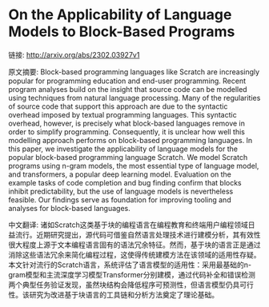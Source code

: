 # On the Applicability of Language Models to Block-Based Programs

链接: http://arxiv.org/abs/2302.03927v1

原文摘要:
Block-based programming languages like Scratch are increasingly popular for
programming education and end-user programming. Recent program analyses build
on the insight that source code can be modelled using techniques from natural
language processing. Many of the regularities of source code that support this
approach are due to the syntactic overhead imposed by textual programming
languages. This syntactic overhead, however, is precisely what block-based
languages remove in order to simplify programming. Consequently, it is unclear
how well this modelling approach performs on block-based programming languages.
In this paper, we investigate the applicability of language models for the
popular block-based programming language Scratch. We model Scratch programs
using n-gram models, the most essential type of language model, and
transformers, a popular deep learning model. Evaluation on the example tasks of
code completion and bug finding confirm that blocks inhibit predictability, but
the use of language models is nevertheless feasible. Our findings serve as
foundation for improving tooling and analyses for block-based languages.

中文翻译:
诸如Scratch这类基于块的编程语言在编程教育和终端用户编程领域日益流行。近期研究提出，源代码可借鉴自然语言处理技术进行建模分析，其有效性很大程度上源于文本编程语言固有的语法冗余特征。然而，基于块的语言正是通过消除这些语法冗余来简化编程过程，这使得传统建模方法在该领域的适用性存疑。本文针对流行的Scratch语言，系统评估了语言模型的适用性：采用最基础的n-gram模型和主流深度学习模型Transformer分别建模，通过代码补全和错误检测两个典型任务验证发现，虽然块结构会降低程序可预测性，但语言模型仍具可行性。该研究为改进基于块语言的工具链和分析方法奠定了理论基础。
